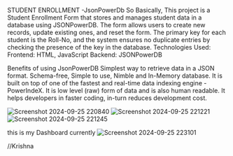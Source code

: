 STUDENT ENROLLMENT -JsonPowerDb
So Basically, This project is a Student Enrollment Form that stores and manages student data in a database using JSONPowerDB. The form allows users to create new records, update existing ones, and reset the form. The primary key for each student is the Roll-No, and the system ensures no duplicate entries by checking the presence of the key in the database.
Technologies Used:
Frontend: HTML, JavaScript
Backend: JSONPowerDB 

Benefits of using JsonPowerDB
Simplest way to retrieve data in a JSON format.
Schema-free, Simple to use, Nimble and In-Memory database.
It is built on top of one of the fastest and real-time data indexing engine - PowerIndeX.
It is low level (raw) form of data and is also human readable.
It helps developers in faster coding, in-turn reduces development cost.




![Screenshot 2024-09-25 220840](https://github.com/user-attachments/assets/f6e5e111-585f-4355-938a-3dc556c0728e)
![Screenshot 2024-09-25 221221](https://github.com/user-attachments/assets/79a8c875-1930-4805-b6db-ea3d55eef93b)
![Screenshot 2024-09-25 221245](https://github.com/user-attachments/assets/abd3f32b-06ce-4284-a0a4-c67837275a14)


this is my Dashboard currently
![Screenshot 2024-09-25 223101](https://github.com/user-attachments/assets/143c1fea-b358-48c7-acc6-a24713b85197)

//Krishna
